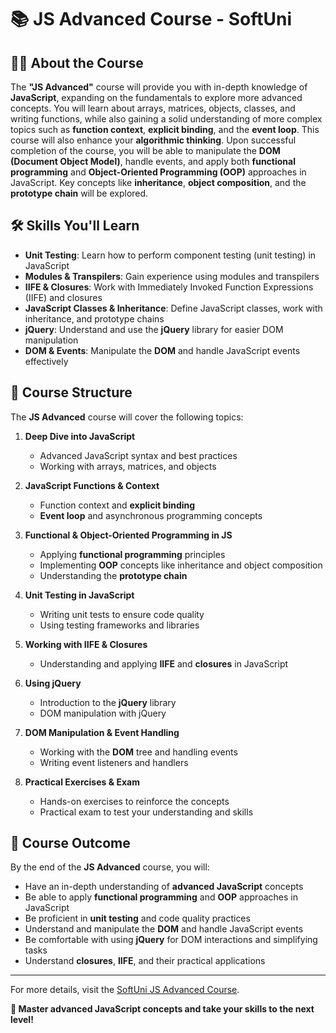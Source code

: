 # 📚 JS Advanced Course - SoftUni

## 🧑‍🏫 About the Course  

The **"JS Advanced"** course will provide you with in-depth knowledge of **JavaScript**, expanding on the fundamentals to explore more advanced concepts. You will learn about arrays, matrices, objects, classes, and writing functions, while also gaining a solid understanding of more complex topics such as **function context**, **explicit binding**, and the **event loop**. This course will also enhance your **algorithmic thinking**. Upon successful completion of the course, you will be able to manipulate the **DOM (Document Object Model)**, handle events, and apply both **functional programming** and **Object-Oriented Programming (OOP)** approaches in JavaScript. Key concepts like **inheritance**, **object composition**, and the **prototype chain** will be explored.

## 🛠️ Skills You'll Learn  

- **Unit Testing**: Learn how to perform component testing (unit testing) in JavaScript  
- **Modules & Transpilers**: Gain experience using modules and transpilers  
- **IIFE & Closures**: Work with Immediately Invoked Function Expressions (IIFE) and closures  
- **JavaScript Classes & Inheritance**: Define JavaScript classes, work with inheritance, and prototype chains  
- **jQuery**: Understand and use the **jQuery** library for easier DOM manipulation  
- **DOM & Events**: Manipulate the **DOM** and handle JavaScript events effectively  

## 📅 Course Structure  

The **JS Advanced** course will cover the following topics:

1. **Deep Dive into JavaScript**
   - Advanced JavaScript syntax and best practices  
   - Working with arrays, matrices, and objects  

2. **JavaScript Functions & Context**
   - Function context and **explicit binding**  
   - **Event loop** and asynchronous programming concepts  

3. **Functional & Object-Oriented Programming in JS**
   - Applying **functional programming** principles  
   - Implementing **OOP** concepts like inheritance and object composition  
   - Understanding the **prototype chain**  

4. **Unit Testing in JavaScript**
   - Writing unit tests to ensure code quality  
   - Using testing frameworks and libraries  

5. **Working with IIFE & Closures**
   - Understanding and applying **IIFE** and **closures** in JavaScript  

6. **Using jQuery**
   - Introduction to the **jQuery** library  
   - DOM manipulation with jQuery  

7. **DOM Manipulation & Event Handling**
   - Working with the **DOM** tree and handling events  
   - Writing event listeners and handlers  

8. **Practical Exercises & Exam**
   - Hands-on exercises to reinforce the concepts  
   - Practical exam to test your understanding and skills  

## 🚀 Course Outcome  

By the end of the **JS Advanced** course, you will:

- Have an in-depth understanding of **advanced JavaScript** concepts  
- Be able to apply **functional programming** and **OOP** approaches in JavaScript  
- Be proficient in **unit testing** and code quality practices  
- Understand and manipulate the **DOM** and handle JavaScript events  
- Be comfortable with using **jQuery** for DOM interactions and simplifying tasks  
- Understand **closures**, **IIFE**, and their practical applications  

---

For more details, visit the [SoftUni JS Advanced Course](https://softuni.bg/trainings/2248/js-advanced-february-2019).

**🚀 Master advanced JavaScript concepts and take your skills to the next level!**
